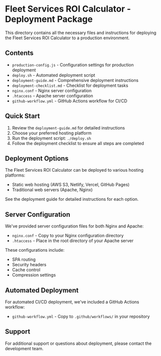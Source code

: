 # Fleet Services ROI Calculator - Deployment Package

This directory contains all the necessary files and instructions for deploying the Fleet Services ROI Calculator to a production environment.

## Contents

- `production-config.js` - Configuration settings for production deployment
- `deploy.sh` - Automated deployment script
- `deployment-guide.md` - Comprehensive deployment instructions
- `deployment-checklist.md` - Checklist for deployment tasks
- `nginx.conf` - Nginx server configuration
- `.htaccess` - Apache server configuration
- `github-workflow.yml` - GitHub Actions workflow for CI/CD

## Quick Start

1. Review the `deployment-guide.md` for detailed instructions
2. Choose your preferred hosting platform
3. Run the deployment script: `./deploy.sh`
4. Follow the deployment checklist to ensure all steps are completed

## Deployment Options

The Fleet Services ROI Calculator can be deployed to various hosting platforms:

- Static web hosting (AWS S3, Netlify, Vercel, GitHub Pages)
- Traditional web servers (Apache, Nginx)

See the deployment guide for detailed instructions for each option.

## Server Configuration

We've provided server configuration files for both Nginx and Apache:

- `nginx.conf` - Copy to your Nginx configuration directory
- `.htaccess` - Place in the root directory of your Apache server

These configurations include:
- SPA routing
- Security headers
- Cache control
- Compression settings

## Automated Deployment

For automated CI/CD deployment, we've included a GitHub Actions workflow:

- `github-workflow.yml` - Copy to `.github/workflows/` in your repository

## Support

For additional support or questions about deployment, please contact the development team.
